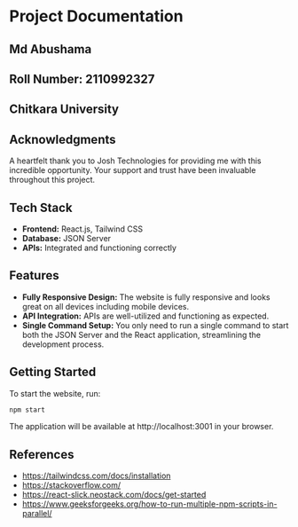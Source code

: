 
# Project Documentation

## Md Abushama
## Roll Number: 2110992327
## Chitkara University

## Acknowledgments

A heartfelt thank you to Josh Technologies for providing me with this incredible opportunity. Your support and trust have been invaluable throughout this project.

## Tech Stack

- **Frontend:** React.js, Tailwind CSS
- **Database:** JSON Server
- **APIs:** Integrated and functioning correctly

## Features

- **Fully Responsive Design:** The website is fully responsive and looks great on all devices including mobile devices.
- **API Integration:** APIs are well-utilized and functioning as expected.
- **Single Command Setup:** You only need to run a single command to start both the JSON Server and the React application, streamlining the development process.


## Getting Started

To start the website, run:

```bash
npm start
```

The application will be available at http://localhost:3001 in your browser.
 
## References
- https://tailwindcss.com/docs/installation
- https://stackoverflow.com/
- https://react-slick.neostack.com/docs/get-started
- https://www.geeksforgeeks.org/how-to-run-multiple-npm-scripts-in-parallel/
